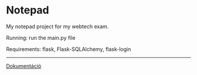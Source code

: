 # Notepad
My notepad project for my webtech exam.

Running: run the main.py file

Requirements:
flask, 
Flask-SQLAlchemy, 
flask-login

***
[Dokumentáció](https://github.com/birkaslevente/Notepad/wiki)
